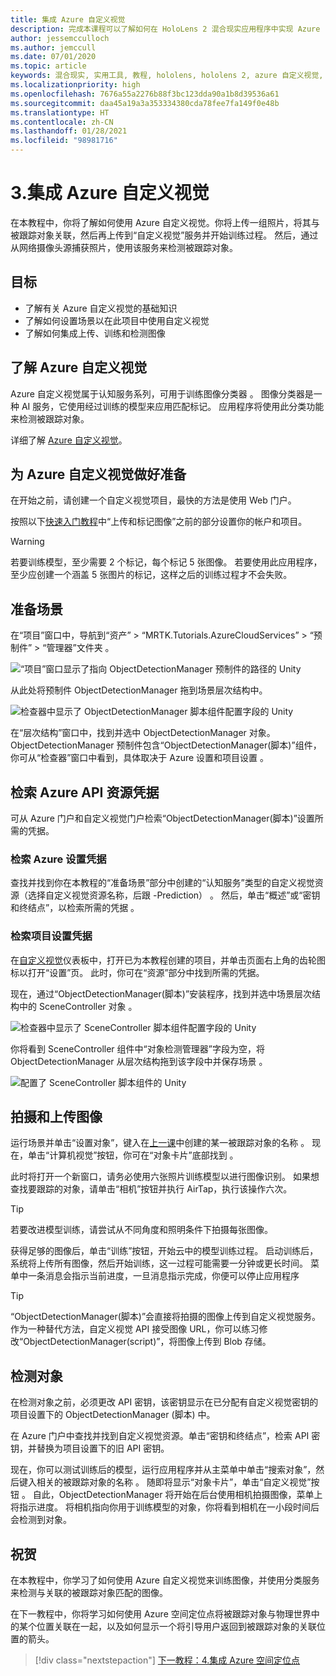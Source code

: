 ```yaml
---
title: 集成 Azure 自定义视觉
description: 完成本课程可以了解如何在 HoloLens 2 混合现实应用程序中实现 Azure 自定义视觉。
author: jessemcculloch
ms.author: jemccull
ms.date: 07/01/2020
ms.topic: article
keywords: 混合现实, 实用工具, 教程, hololens, hololens 2, azure 自定义视觉, azure 认知服务, azure 云服务, Windows 10
ms.localizationpriority: high
ms.openlocfilehash: 7676a55a2276b88f3bc123dda90a1b8d39536a61
ms.sourcegitcommit: daa45a19a3a353334380cda78fee7fa149f0e48b
ms.translationtype: HT
ms.contentlocale: zh-CN
ms.lasthandoff: 01/28/2021
ms.locfileid: "98981716"
---
```

# <a name="3-integrating-azure-custom-vision"></a>3.集成 Azure 自定义视觉

在本教程中，你将了解如何使用 Azure 自定义视觉。你将上传一组照片，将其与被跟踪对象关联，然后再上传到“自定义视觉”服务并开始训练过程。 然后，通过从网络摄像头源捕获照片，使用该服务来检测被跟踪对象。

## <a name="objectives"></a>目标

* 了解有关 Azure 自定义视觉的基础知识
* 了解如何设置场景以在此项目中使用自定义视觉
* 了解如何集成上传、训练和检测图像

## <a name="understanding-azure-custom-vision"></a>了解 Azure 自定义视觉

Azure 自定义视觉属于认知服务系列，可用于训练图像分类器 。 图像分类器是一种 AI 服务，它使用经过训练的模型来应用匹配标记。 应用程序将使用此分类功能来检测被跟踪对象。

详细了解 [Azure 自定义视觉](/azure/cognitive-services/custom-vision-service/home)。

## <a name="preparing-azure-custom-vision"></a>为 Azure 自定义视觉做好准备

在开始之前，请创建一个自定义视觉项目，最快的方法是使用 Web 门户。

按照以下[快速入门教程](/azure/cognitive-services/custom-vision-service/getting-started-build-a-classifier#choose-training-images)中“上传和标记图像”之前的部分设置你的帐户和项目。

> [!WARNING]
> 若要训练模型，至少需要 2 个标记，每个标记 5 张图像。 若要使用此应用程序，至少应创建一个涵盖 5 张图片的标记，这样之后的训练过程才不会失败。

## <a name="preparing-the-scene"></a>准备场景

在“项目”窗口中，导航到“资产” > “MRTK.Tutorials.AzureCloudServices” > “预制件” > “管理器”文件夹   。

![“项目”窗口显示了指向 ObjectDetectionManager 预制件的路径的 Unity](images/mr-learning-azure/tutorial3-section4-step1-1.png)

从此处将预制件 ObjectDetectionManager 拖到场景层次结构中。

![检查器中显示了 ObjectDetectionManager 脚本组件配置字段的 Unity](images/mr-learning-azure/tutorial3-section4-step1-2.png)

在“层次结构”窗口中，找到并选中 ObjectDetectionManager 对象。
ObjectDetectionManager 预制件包含“ObjectDetectionManager(脚本)”组件，你可从“检查器”窗口中看到，具体取决于 Azure 设置和项目设置 。

## <a name="retrieving-azure-api-resource-credentials"></a>检索 Azure API 资源凭据

可从 Azure 门户和自定义视觉门户检索“ObjectDetectionManager(脚本)”设置所需的凭据。

### <a name="retrieving-azure-settings-credentials"></a>检索 Azure 设置凭据

查找并找到你在本教程的“准备场景”部分中创建的“认知服务”类型的自定义视觉资源（选择自定义视觉资源名称，后跟 -Prediction） 。 然后，单击“概述”或“密钥和终结点”，以检索所需的凭据 。

### <a name="retrieving-project-settings-credentials"></a>检索项目设置凭据

在[自定义视觉](https://www.customvision.ai/projects)仪表板中，打开已为本教程创建的项目，并单击页面右上角的齿轮图标以打开“设置”页。 此时，你可在“资源”部分中找到所需的凭据。

现在，通过“ObjectDetectionManager(脚本)”安装程序，找到并选中场景层次结构中的 SceneController 对象 。

![检查器中显示了 SceneController 脚本组件配置字段的 Unity](images/mr-learning-azure/tutorial3-section4-step1-3.png)

你将看到 SceneController 组件中“对象检测管理器”字段为空，将 ObjectDetectionManager 从层次结构拖到该字段中并保存场景 。

![配置了 SceneController 脚本组件的 Unity](images/mr-learning-azure/tutorial3-section4-step1-4.png)

## <a name="take-and-upload-images"></a>拍摄和上传图像

运行场景并单击“设置对象”，键入在[上一课](mr-learning-azure-02.md)中创建的某一被跟踪对象的名称 。 现在，单击“计算机视觉”按钮，你可在“对象卡片”底部找到 。

此时将打开一个新窗口，请务必使用六张照片训练模型以进行图像识别。 如果想查找要跟踪的对象，请单击“相机”按钮并执行 AirTap，执行该操作六次。

> [!TIP]
> 若要改进模型训练，请尝试从不同角度和照明条件下拍摄每张图像。

获得足够的图像后，单击“训练”按钮，开始云中的模型训练过程。 启动训练后，系统将上传所有图像，然后开始训练，这一过程可能需要一分钟或更长时间。 菜单中一条消息会指示当前进度，一旦消息指示完成，你便可以停止应用程序

> [!TIP]
> “ObjectDetectionManager(脚本)”会直接将拍摄的图像上传到自定义视觉服务。 作为一种替代方法，自定义视觉 API 接受图像 URL，你可以练习修改“ObjectDetectionManager(script)”，将图像上传到 Blob 存储。

## <a name="detect-objects"></a>检测对象

在检测对象之前，必须更改 API 密钥，该密钥显示在已分配有自定义视觉密钥的项目设置下的 ObjectDetectionManager (脚本) 中。

在 Azure 门户中查找并找到自定义视觉资源。单击“密钥和终结点”，检索 API 密钥，并替换为项目设置下的旧 API 密钥。

现在，你可以测试训练后的模型，运行应用程序并从主菜单中单击“搜索对象”，然后键入相关的被跟踪对象的名称 。 随即将显示“对象卡片”，单击“自定义视觉”按钮 。 自此，ObjectDetectionManager 将开始在后台使用相机拍摄图像，菜单上将指示进度。 将相机指向你用于训练模型的对象，你将看到相机在一小段时间后会检测到对象。

## <a name="congratulations"></a>祝贺

在本教程中，你学习了如何使用 Azure 自定义视觉来训练图像，并使用分类服务来检测与关联的被跟踪对象匹配的图像。

在下一教程中，你将学习如何使用 Azure 空间定位点将被跟踪对象与物理世界中的某个位置关联在一起，以及如何显示一个将引导用户返回到被跟踪对象的关联位置的箭头。

> [!div class="nextstepaction"]
> [下一教程：4.集成 Azure 空间定位点](mr-learning-azure-04.md)